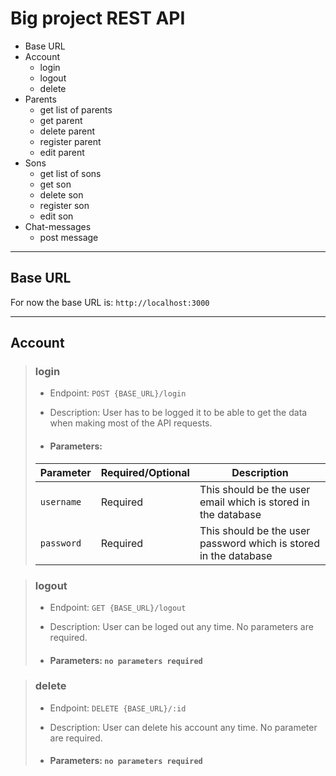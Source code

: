 # Big project REST API
+ Base URL
+ Account
    - login
    - logout
    - delete
+ Parents
    - get list of parents
    - get parent
    - delete parent
    - register parent
    - edit parent
+ Sons
    - get list of sons
    - get son
    - delete son
    - register son
    - edit son
+ Chat-messages
    - post message
---
## Base URL

For now the base URL is: `http://localhost:3000`

---
## Account
>### login
>+ Endpoint: `POST {BASE_URL}/login`
>
>+ Description: User has to be logged it to be able to get the data when making most of the API requests.
>+ #### Parameters:
>
>| Parameter | Required/Optional | Description |
>| --------- | ----------------- | ----------- |
>| `username` | Required | This should be the user email which is stored in the database |
>| `password` | Required | This should be the user password which is stored in the database |

>### logout
>+ Endpoint: `GET {BASE_URL}/logout`
>
>+ Description: User can be loged out any time. No parameters are required.
>+ #### Parameters: `no parameters required`

>### delete
>+ Endpoint: `DELETE {BASE_URL}/:id`
>
>+ Description: User can delete his account any time. No parameter are required.
>+ #### Parameters: `no parameters required`